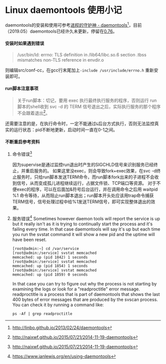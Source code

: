 # Linux daemontools 使用小记

daemontools的安装和使用可参考[进程的守护神 - daemontools](<http://linbo.github.io/2013/02/24/daemontools>)[^1]，目前（2019.05）daemontools已经许久未更新，停留在[0.76](http://cr.yp.to/daemontools/daemontools-0.76.tar.gz)。

#### 安装时如果遇到错误

> /usr/bin/ld: errno: TLS definition in /lib64/libc.so.6 section .tbss mismatches non-TLS reference in envdir.o

则编辑src/conf-cc，在gcc行末尾加上`-include /usr/include/errno.h` 重新安装即可。

#### run脚本注意事项

> 关于run脚本：切记，要用 exec 执行最终执行服务的程序，否则运行 run 脚本的shell收到 svc -d 的 TERM 信号退出之后，实际执行服务的那个程序不会跟着退出[^2]。

还需要注意的是，在执行命令时，一定不能通过`&`后台方式执行，否则无法监控真实的运行状态：pid不断地更新，启动时间一直在0-1之间。

#### 不断重启参考资料
1. 命令错误[^2]

    因为supervise是通过监控run退出时产生的SIGCHLD信号来识别服务已经终止，并重启服务的。
    如果这里没exec，则会导致fork+exec效果，在svc -d终止服务时，只给run脚本发送TERM命令，而run脚本fork出来的子进程不会收到信号，从而变成孤儿进程继续运行，占据文件锁、TCP端口等资源。
    对于不便exec的程序，可以在后面加&符号后台运行，并在调用命令之后用 waitpid %1 命令等待，从而阻止run脚本退出；run脚本开头处应该用trap命令捕获TERM信号，信号处理过程中给%1发送TERM信号，即可实现整体退出的效果。


2. 服务错误[^3]
    Sometimes however daemon tools will report the service is up but it really isn't as it is trying to continually start the process and it's failing every time. In that case daemontools will say it's up but each time you run the svstat command it will show a new pid and the uptime will have been reset.

    ```shell
    [root@admin:~] cd /var/service
    [root@admin:/service] svstat memcached
    memcached: up (pid 1842) 1 seconds
    [root@admin:/service] svstat memcached
    memcached: up (pid 1854) 1 seconds
    [root@admin:/service] svstat memcached
    memcached: up (pid 1859) 0 seconds
    ```
    
    In that case you can try to figure out why the process is not starting by examining the logs or look for a "readproctitle" error message. readproctitle is a process that is part of daemontools that shows the last 400 bytes of error messages that are produced by the svscan process. You can check it by running a command like:
    ```shell
    ps -Af | grep readproctitle
    ```

[^1]:http://linbo.github.io/2013/02/24/daemontools
[^2]:http://naixwf.github.io/2015/07/21/2014-11-19-daemontools
[^3]:https://www.ianlewis.org/en/using-daemontools
